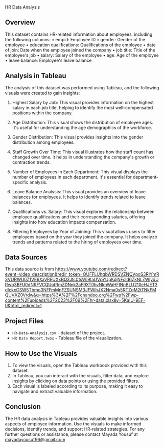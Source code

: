 HR Data Analysis

## Overview

This dataset contains HR-related information about employees, including the following columns:
•	empid: Employee ID
•	gender: Gender of the employee
•	education qualifications: Qualifications of the employee
•	date of join: Date when the employee joined the company
•	job title: Title of the employee's job
•	salary: Salary of the employee
•	age: Age of the employee
•	leave balance: Employee's leave balance


## Analysis in Tableau

The analysis of this dataset was performed using Tableau, and the following visuals were created to gain insights:

1.	Highest Salary by Job: This visual provides information on the highest salary in each job title, helping to identify the most well-compensated positions within the company.

2.	Age Distribution: This visual shows the distribution of employee ages. It's useful for understanding the age demographics of the workforce.

3.	Gender Distribution: This visual provides insights into the gender distribution among employees.

4.	Staff Growth Over Time: This visual illustrates how the staff count has changed over time. It helps in understanding the company's growth or contraction trends.

5.	Number of Employees in Each Department: This visual displays the number of employees in each department. It's essential for department-specific analysis.

6.	Leave Balance Analysis: This visual provides an overview of leave balances for employees. It helps to identify trends related to leave balances.

7.	Qualifications vs. Salary: This visual explores the relationship between employee qualifications and their corresponding salaries, offering insights into how education impacts compensation.

8.	 Filtering Employees by Year of Joining: This visual allows users to filter employees based on the year they joined the company. It helps analyze trends and patterns related to the hiring of employees over time.


## Data Sources


This data source is from 
https://www.youtube.com/redirect?event=video_description&redir_token=QUFFLUhqbWRDSVZNQVpoS3RIYmR3VURWU0Z1VE9XaVREUXxBQ3Jtc0tsWl9taUVpYUpKdjNFcld6ZkNLZWlydURwb3BFU0dNRFVCQUotRmZDNnk2aF9XT0hvNkhWaHFINnBLU21XeHJET3dIckxOSW5Tbmo3NFFmMnFZSUNSM3JFWjhJX2Nma0s5RTZqM2tTNkFMQUVXZ0Vrdw&q=https%3A%2F%2Fchandoo.org%2Fwp%2Fwp-content%2Fuploads%2F2023%2F09%2Fhr-data.xlsx&v=5KaIU-9EF-0&html_redirect=1

## Project Files


- `HR-Data-Analysis.csv` - dataset of the project.
- `HR Data Report.twbx` - Tableau file of the visualization.


## How to Use the Visuals


1.	To view the visuals, open the Tableau workbook provided with this dataset.
2.	In Tableau, you can interact with the visuals, filter data, and explore insights by clicking on data points or using the provided filters.
3.	Each visual is labeled according to its purpose, making it easy to navigate and extract valuable information.



## Conclusion


The HR data analysis in Tableau provides valuable insights into various aspects of employee information. Use the visuals to make informed decisions, identify trends, and support HR-related strategies.
For any further questions or assistance, please contact Mayada Yousuf at mayadayousuf96@gmail.com

